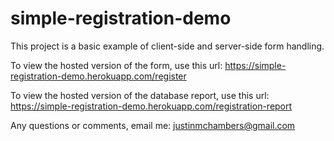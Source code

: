 # simple-registration-demo

This project is a basic example of client-side and server-side form handling.

To view the hosted version of the form, use this url: https://simple-registration-demo.herokuapp.com/register

To view the hosted version of the database report, use this url: https://simple-registration-demo.herokuapp.com/registration-report

Any questions or comments, email me: justinmchambers@gmail.com
